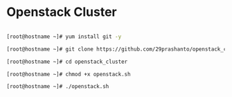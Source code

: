 Openstack Cluster
=================



```sh

[root@hostname ~]# yum install git -y

[root@hostname ~]# git clone https://github.com/29prashanto/openstack_cluster.git

[root@hostname ~]# cd openstack_cluster

[root@hostname ~]# chmod +x openstack.sh

[root@hostname ~]# ./openstack.sh


```
